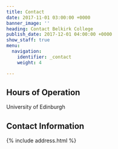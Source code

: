 ```yaml
---
title: Contact
date: 2017-11-01 03:00:00 +0000
banner_image: ''
heading: Contact Belkirk College
publish_date: 2017-12-01 04:00:00 +0000
show_staff: true
menu:
  navigation:
    identifier: _contact
    weight: 4

---
```

## Hours of Operation

University of Edinburgh 

## Contact Information

{% include address.html %}